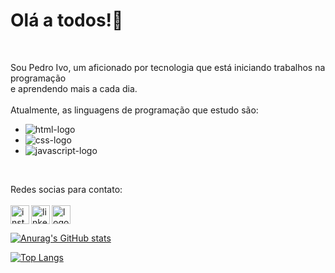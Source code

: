 <h1>Olá a todos!👋</h1>
<br>
<p>Sou Pedro Ivo, um aficionado por tecnologia que está iniciando trabalhos na programação<br>e aprendendo mais a cada dia.
<br>
<br>
Atualmente, as linguagens de programação que estudo são:
<ul>
  <li><img src="https://img.shields.io/badge/HTML5-E34F26?style=for-the-badge&logo=html5&logoColor=white" alt="html-logo"></li>
  <li><img src="https://img.shields.io/badge/CSS3-1572B6?style=for-the-badge&logo=css3&logoColor=white" alt="css-logo"></li>
  <li><img src="https://img.shields.io/badge/JavaScript-F7DF1E?style=for-the-badge&logo=javascript&logoColor=black" alt="javascript-logo"></li>
</ul>
</p>
<br>
<p>
Redes socias para contato:
<br>
<br>
<a href="mailto:britoivo@live.com">
  <img align="" src="https://ficheiros.com.br/assets/img/icons/apps/128/microsoft-outlook.png" width="30px" alt="logo-outlook">
</a>
<a href="https://www.instagram.com/brito.pedroivo/">
  <img align="left" src="https://cdn-icons-png.freepik.com/256/15713/15713420.png?semt=ais_hybrid" width="30px" alt="insta-logo">
</a>
<a href="https://www.linkedin.com/in/pedro-ivo-brito/">
  <img align="left" src="https://cdn-icons-png.flaticon.com/256/123/123718.png" width="30px" alt="linkedin-logo">
</a>
</p>

[![Anurag's GitHub stats](https://github-readme-stats.vercel.app/api?username=britoivo)](https://github.com/anuraghazra/github-readme-stats)

[![Top Langs](https://github-readme-stats.vercel.app/api/top-langs/?username=britoivo)](https://github.com/anuraghazra/github-readme-stats)

